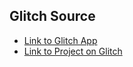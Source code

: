 
## Glitch Source
* [Link to Glitch App](https://locrian-spinosaurus.glitch.me/)
* [Link to Project on Glitch](https://glitch.com/~locrian-spinosaurus/)
